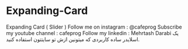 # Expanding-Card
Expanding Card ( Slider )
Follow me on instagram : @cafeprog
Subscribe my youtube channel : cafeprog
Follow my linkedin : Mehrtash Darabi
یک اسلایدر ساده کاربردی که میتونین ازش تو سایتتون استفاده کنید.
